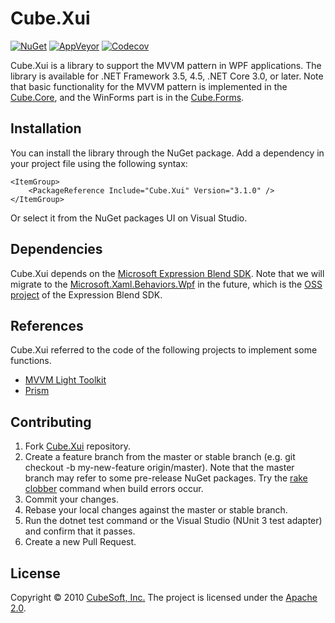 Cube.Xui
====

[![NuGet](https://img.shields.io/nuget/v/Cube.Xui.svg)](https://www.nuget.org/packages/Cube.Xui/)
[![AppVeyor](https://ci.appveyor.com/api/projects/status/brama8ylsuk8xjer?svg=true)](https://ci.appveyor.com/project/clown/cube-xui)
[![Codecov](https://codecov.io/gh/cube-soft/Cube.Xui/branch/master/graph/badge.svg)](https://codecov.io/gh/cube-soft/Cube.Xui)

Cube.Xui is a library to support the MVVM pattern in WPF applications.
The library is available for .NET Framework 3.5, 4.5, .NET Core 3.0, or later.
Note that basic functionality for the MVVM pattern is implemented in the [Cube.Core](https://github.com/cube-soft/Cube.Core), and the WinForms part is in the [Cube.Forms](https://github.com/cube-soft/Cube.Forms).

## Installation

You can install the library through the NuGet package.
Add a dependency in your project file using the following syntax:

    <ItemGroup>
        <PackageReference Include="Cube.Xui" Version="3.1.0" />
    </ItemGroup>

Or select it from the NuGet packages UI on Visual Studio.

## Dependencies

Cube.Xui depends on the [Microsoft Expression Blend SDK](https://www.microsoft.com/ja-jp/download/details.aspx?id=10801).
Note that we will migrate to the [Microsoft.Xaml.Behaviors.Wpf](https://www.nuget.org/packages/Microsoft.Xaml.Behaviors.Wpf/) in the future, which is the [OSS project](https://github.com/Microsoft/XamlBehaviorsWpf) of the Expression Blend SDK.

## References

Cube.Xui referred to the code of the following projects to implement some functions.

* [MVVM Light Toolkit](https://github.com/lbugnion/mvvmlight)
* [Prism](https://github.com/PrismLibrary/Prism)

## Contributing

1. Fork [Cube.Xui](https://github.com/cube-soft/Cube.Xui/fork) repository.
2. Create a feature branch from the master or stable branch (e.g. git checkout -b my-new-feature origin/master). Note that the master branch may refer to some pre-release NuGet packages. Try the [rake clobber](https://github.com/cube-soft/Cube.Xui/blob/master/Rakefile) command when build errors occur.
3. Commit your changes.
4. Rebase your local changes against the master or stable branch.
5. Run the dotnet test command or the Visual Studio (NUnit 3 test adapter) and confirm that it passes.
6. Create a new Pull Request.

## License

Copyright © 2010 [CubeSoft, Inc.](https://www.cube-soft.jp/)
The project is licensed under the [Apache 2.0](https://github.com/cube-soft/Cube.Xui/blob/master/License.txt).